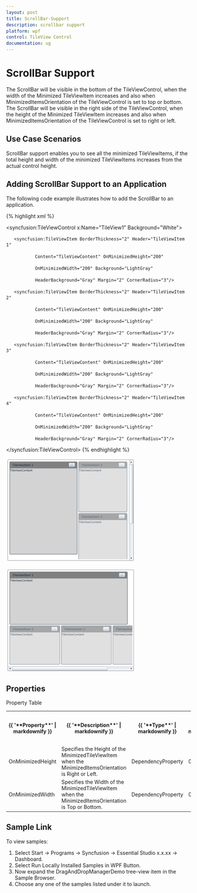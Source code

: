 ```yaml
---
layout: post
title: ScrollBar-Support
description: scrollbar support
platform: wpf
control: TileView Control
documentation: ug
---
```


# ScrollBar Support

The ScrollBar will be visible in the bottom of the TileViewControl, when the width of the Minimized TileViewItem increases and also when MinimizedItemsOrientation of the TileViewControl is set to top or bottom. The ScrollBar will be visible in the right side of the TileViewControl, when the height of the Minimized TileViewItem increases and also when MinimizedItemsOrientation of the TileViewControl is set to right or left. 

## Use Case Scenarios

ScrollBar support enables you to see all the minimized TileViewItems, if the total height and width of the minimized TileViewItems increases from the actual control height.

## Adding ScrollBar Support to an Application 

The following code example illustrates how to add the ScrollBar to an application.


{% highlight xml %}



<syncfusion:TileViewControl x:Name="TileView1" Background="White">

       <syncfusion:TileViewItem BorderThickness="2" Header="TileViewItem 1"                                         

               Content="TileViewContent" OnMinimizedHeight="200" 

               OnMinimizedWidth="200" Background="LightGray" 

               HeaderBackground="Gray" Margin="2" CornerRadius="3"/>

       <syncfusion:TileViewItem BorderThickness="2" Header="TileViewItem 2"                                          

               Content="TileViewContent" OnMinimizedHeight="200" 

               OnMinimizedWidth="200" Background="LightGray" 

               HeaderBackground="Gray" Margin="2" CornerRadius="3"/>

       <syncfusion:TileViewItem BorderThickness="2" Header="TileViewItem 3" 

               Content="TileViewContent" OnMinimizedHeight="200" 

               OnMinimizedWidth="200" Background="LightGray" 

               HeaderBackground="Gray" Margin="2" CornerRadius="3"/>

       <syncfusion:TileViewItem BorderThickness="2" Header="TileViewItem 4" 

               Content="TileViewContent" OnMinimizedHeight="200" 

               OnMinimizedWidth="200" Background="LightGray" 

               HeaderBackground="Gray" Margin="2" CornerRadius="3"/>

</syncfusion:TileViewControl>
{% endhighlight %}


![](ScrollBar-Support_images/ScrollBar-Support_img1.png)





![](ScrollBar-Support_images/ScrollBar-Support_img2.png)




## Properties

Property Table

<table>
<tr>
<th>
{{ '**Property**' | markdownify }} </th><th>
{{ '**Description**' | markdownify }} </th><th>
{{ '**Type**' | markdownify }} </th><th>
{{ '**Data Type**' | markdownify }} </th><th>
{{ '**Reference links**' | markdownify }} </th></tr>
<tr>
<td>
OnMinimizedHeight</td><td>
Specifies the Height of the MinimizedTileViewItem when the MinimizedItemsOrientation is Right or Left.</td><td>
DependencyProperty</td><td>
0</td><td>
</td></tr>
<tr>
<td>
OnMinimizedWidth</td><td>
Specifies the Width of the MinimizedTileViewItem when the MinimizedItemsOrientation is Top or Bottom.</td><td>
DependencyProperty</td><td>
0</td><td>
</td></tr>
</table>


## Sample Link

To view samples: 

1. Select Start -> Programs -> Syncfusion -> Essential Studio x.x.xx -> Dashboard.
2. Select Run Locally Installed Samples in WPF Button.
3. Now expand the DragAndDropManagerDemo tree-view item in the Sample Browser.
4. Choose any one of the samples listed under it to launch. 



